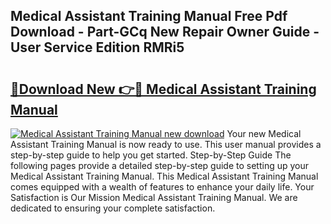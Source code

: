 ## Medical Assistant Training Manual Free Pdf Download - Part-GCq New Repair Owner Guide - User Service Edition RMRi5

# <h2><a href="http://bc4082.oget.top/?id=Medical+Assistant+Training+Manual">🔗Download New 👉🔴 Medical Assistant Training Manual</a></h2>

[![Medical Assistant Training Manual new download](https://i.imgur.com/5g1atiW.png)](http://bc4082.oget.top/?id=Medical+Assistant+Training+Manual)
Your new Medical Assistant Training Manual is now ready to use. This user manual provides a step-by-step guide to help you get started. Step-by-Step Guide The following pages provide a detailed step-by-step guide to setting up your Medical Assistant Training Manual. This Medical Assistant Training Manual comes equipped with a wealth of features to enhance your daily life. Your Satisfaction is Our Mission Medical Assistant Training Manual. We are dedicated to ensuring your complete satisfaction.
